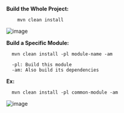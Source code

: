<b>Build the Whole Project:</b>

        mvn clean install

![image](https://github.com/user-attachments/assets/c6999b9c-0dbb-4b8c-af0a-c489cfe663b8)


<b>Build a Specific Module:</b>

      mvn clean install -pl module-name -am
      
      -pl: Build this module
      -am: Also build its dependencies


<b>Ex:</b>

      mvn clean install -pl common-module -am

![image](https://github.com/user-attachments/assets/6229de23-8c16-40b7-8650-6baecabfd44f)
